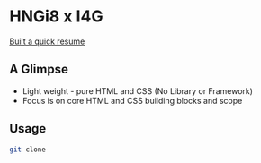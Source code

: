# HNGi8 x I4G

[Built a quick resume](https://resume-chinedu.netlify.app/)

## A Glimpse

* Light weight - pure HTML and CSS (No Library or Framework)
* Focus is on core HTML and CSS building blocks and scope 



## Usage

```sh
git clone
```